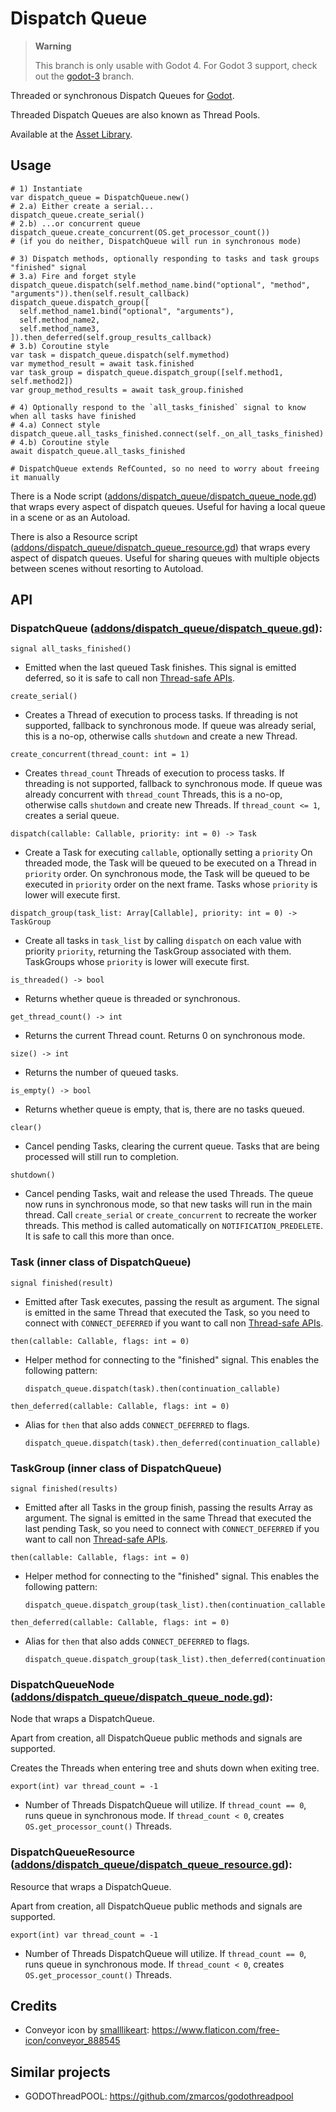 # Dispatch Queue

> **Warning**
>
> This branch is only usable with Godot 4.
> For Godot 3 support, check out the [godot-3](https://github.com/gilzoide/godot-dispatch-queue/tree/godot-3/) branch.

Threaded or synchronous Dispatch Queues for [Godot](https://godotengine.org/).

Threaded Dispatch Queues are also known as Thread Pools.

Available at the [Asset Library](https://godotengine.org/asset-library/asset/3001).


## Usage
```gdscript
# 1) Instantiate
var dispatch_queue = DispatchQueue.new()
# 2.a) Either create a serial...
dispatch_queue.create_serial()
# 2.b) ...or concurrent queue
dispatch_queue.create_concurrent(OS.get_processor_count())
# (if you do neither, DispatchQueue will run in synchronous mode)

# 3) Dispatch methods, optionally responding to tasks and task groups "finished" signal
# 3.a) Fire and forget style
dispatch_queue.dispatch(self.method_name.bind("optional", "method", "arguments")).then(self.result_callback)
dispatch_queue.dispatch_group([
  self.method_name1.bind("optional", "arguments"),
  self.method_name2,
  self.method_name3,
]).then_deferred(self.group_results_callback)
# 3.b) Coroutine style
var task = dispatch_queue.dispatch(self.mymethod)
var mymethod_result = await task.finished
var task_group = dispatch_queue.dispatch_group([self.method1, self.method2])
var group_method_results = await task_group.finished

# 4) Optionally respond to the `all_tasks_finished` signal to know when all tasks have finished
# 4.a) Connect style
dispatch_queue.all_tasks_finished.connect(self._on_all_tasks_finished)
# 4.b) Coroutine style
await dispatch_queue.all_tasks_finished

# DispatchQueue extends RefCounted, so no need to worry about freeing it manually
```

There is a Node script ([addons/dispatch_queue/dispatch_queue_node.gd](addons/dispatch_queue/dispatch_queue_node.gd))
that wraps every aspect of dispatch queues. Useful for having a local queue in a scene or as an Autoload.

There is also a Resource script ([addons/dispatch_queue/dispatch_queue_resource.gd](addons/dispatch_queue/dispatch_queue_resource.gd))
that wraps every aspect of dispatch queues. Useful for sharing queues with multiple objects between scenes without resorting to Autoload.


## API
### **DispatchQueue** ([addons/dispatch_queue/dispatch_queue.gd](addons/dispatch_queue/dispatch_queue.gd)):

`signal all_tasks_finished()`
- Emitted when the last queued Task finishes.
  This signal is emitted deferred, so it is safe to call non
  [Thread-safe APIs](https://docs.godotengine.org/en/stable/tutorials/performance/thread_safe_apis.html).


`create_serial()`
- Creates a Thread of execution to process tasks.
  If threading is not supported, fallback to synchronous mode.
  If queue was already serial, this is a no-op, otherwise
  calls `shutdown` and create a new Thread.

`create_concurrent(thread_count: int = 1)`
- Creates `thread_count` Threads of execution to process tasks.
  If threading is not supported, fallback to synchronous mode.
  If queue was already concurrent with `thread_count` Threads,
  this is a no-op, otherwise calls `shutdown` and create new Threads.
  If `thread_count <= 1`, creates a serial queue.


`dispatch(callable: Callable, priority: int = 0) -> Task`
- Create a Task for executing `callable`, optionally setting a `priority`
  On threaded mode, the Task will be queued to be executed on a Thread in `priority` order.
  On synchronous mode, the Task will be queued to be executed in `priority` order on the next frame.
  Tasks whose `priority` is lower will execute first.

`dispatch_group(task_list: Array[Callable], priority: int = 0) -> TaskGroup`
- Create all tasks in `task_list` by calling `dispatch` on each value with priority `priority`, returning the TaskGroup associated with them.
  TaskGroups whose `priority` is lower will execute first.

`is_threaded() -> bool`
- Returns whether queue is threaded or synchronous.

`get_thread_count() -> int`
- Returns the current Thread count.
  Returns 0 on synchronous mode.

`size() -> int`
- Returns the number of queued tasks.

`is_empty() -> bool`
- Returns whether queue is empty, that is, there are no tasks queued.

`clear()`
- Cancel pending Tasks, clearing the current queue.
  Tasks that are being processed will still run to completion.

`shutdown()`
- Cancel pending Tasks, wait and release the used Threads.
  The queue now runs in synchronous mode, so that new tasks will run in the main thread.
  Call `create_serial` or `create_concurrent` to recreate the worker threads.
  This method is called automatically on `NOTIFICATION_PREDELETE`.
  It is safe to call this more than once.


### **Task** (inner class of DispatchQueue)

`signal finished(result)`
- Emitted after Task executes, passing the result as argument.
  The signal is emitted in the same Thread that executed the Task, so you
  need to connect with `CONNECT_DEFERRED` if you want to call non [Thread-safe
  APIs](https://docs.godotengine.org/en/stable/tutorials/performance/thread_safe_apis.html).

`then(callable: Callable, flags: int = 0)`
- Helper method for connecting to the "finished" signal.
	This enables the following pattern:
  ```gdscript
  dispatch_queue.dispatch(task).then(continuation_callable)
  ```

`then_deferred(callable: Callable, flags: int = 0)`
- Alias for `then` that also adds `CONNECT_DEFERRED` to flags.
  ```gdscript
  dispatch_queue.dispatch(task).then_deferred(continuation_callable)
  ```


### **TaskGroup** (inner class of DispatchQueue)

`signal finished(results)`
- Emitted after all Tasks in the group finish, passing the results Array as argument.
  The signal is emitted in the same Thread that executed the last pending Task, so you
  need to connect with `CONNECT_DEFERRED` if you want to call non [Thread-safe
  APIs](https://docs.godotengine.org/en/stable/tutorials/performance/thread_safe_apis.html).

`then(callable: Callable, flags: int = 0)`
- Helper method for connecting to the "finished" signal.
	This enables the following pattern:
  ```gdscript
  dispatch_queue.dispatch_group(task_list).then(continuation_callable)
  ```

`then_deferred(callable: Callable, flags: int = 0)`
- Alias for `then` that also adds `CONNECT_DEFERRED` to flags.
  ```gdscript
  dispatch_queue.dispatch_group(task_list).then_deferred(continuation_callable)
  ```


### **DispatchQueueNode** ([addons/dispatch_queue/dispatch_queue_node.gd](addons/dispatch_queue/dispatch_queue_node.gd)):

Node that wraps a DispatchQueue.

Apart from creation, all DispatchQueue public methods and signals are supported.

Creates the Threads when entering tree and shuts down when exiting tree.

`export(int) var thread_count = -1`
- Number of Threads DispatchQueue will utilize.
  If `thread_count == 0`, runs queue in synchronous mode.
  If `thread_count < 0`, creates `OS.get_processor_count()` Threads.


### **DispatchQueueResource** ([addons/dispatch_queue/dispatch_queue_resource.gd](addons/dispatch_queue/dispatch_queue_resource.gd)):

Resource that wraps a DispatchQueue.

Apart from creation, all DispatchQueue public methods and signals are supported.

`export(int) var thread_count = -1`
- Number of Threads DispatchQueue will utilize.
  If `thread_count == 0`, runs queue in synchronous mode.
  If `thread_count < 0`, creates `OS.get_processor_count()` Threads.


## Credits
- Conveyor icon by [smalllikeart](https://www.flaticon.com/authors/smalllikeart): https://www.flaticon.com/free-icon/conveyor_888545


## Similar projects
- GODOThreadPOOL: https://github.com/zmarcos/godothreadpool
